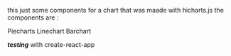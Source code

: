 this just some components for a chart that was maade with hicharts.js
the components are :



Piecharts
Linechart
Barchart

***testing***
with create-react-app